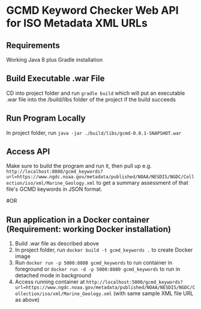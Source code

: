 # GCMD Keyword Checker Web API for ISO Metadata XML URLs

## Requirements
Working Java 8 plus Gradle installation

## Build Executable .war File
CD into project folder and run `gradle build` which will put an executable .war file into the /build/libs folder of the project if the build succeeds

## Run Program Locally
In project folder, run `java -jar ./build/libs/gcmd-0.0.1-SNAPSHOT.war`

## Access API
Make sure to build the program and run it, then pull up e.g. `http://localhost:8080/gcmd_keywords?url=https://www.ngdc.noaa.gov/metadata/published/NOAA/NESDIS/NGDC/Collection/iso/xml/Marine_Geology.xml` to get a summary assessment of that file's GCMD keywords in JSON format. 

#OR

## Run application in a Docker container (Requirement: working Docker installation)
1. Build .war file as described above
2. In project folder, run `docker build -t gcmd_keywords .` to create Docker image
3. Run `docker run -p 5000:8080 gcmd_keywords` to run container in foreground or `docker run -d -p 5000:8080 gcmd_keywords` to run in detached mode in background
4. Access running container at `http://localhost:5000/gcmd_keywords?url=https://www.ngdc.noaa.gov/metadata/published/NOAA/NESDIS/NGDC/Collection/iso/xml/Marine_Geology.xml` (with same sample XML file URL as above)

